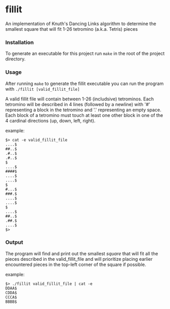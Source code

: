 # fillit
An implementation of Knuth's Dancing Links algorithm to determine the smallest square that will fit 1-26 tetromino (a.k.a. Tetris) pieces

### Installation
To generate an executable for this project run `make` in the root of the project directory.

### Usage
After running `make` to generate the fillit executable you can run the program with `./fillit [valid_fillit_file]`

A valid fillit file will contain between 1-26 (includsive) tetrominos. Each tetromino will be described in 4 lines (followed by a newline) with '#' representing a block in the tetromino and '.' representing an empty space. Each block of a tetromino must touch at least one other block in one of the 4 cardinal directions (up, down, left, right).

example:

```
$> cat -e valid_fillit_file
....$
##..$
.#..$
.#..$
$
....$
####$
....$
....$
$
#...$
###.$
....$
....$
$
....$
##..$
.##.$
....$
$>
```

### Output
The program will find and print out the smallest *square* that will fit all the pieces described in the valid_fillit_file and will prioritize placing earlier encountered pieces in the top-left corner of the square if possible.

example:

```
$> ./fillit valid_fillit_file | cat -e
DDAA$
CDDA$
CCCA$
BBBB$
```

